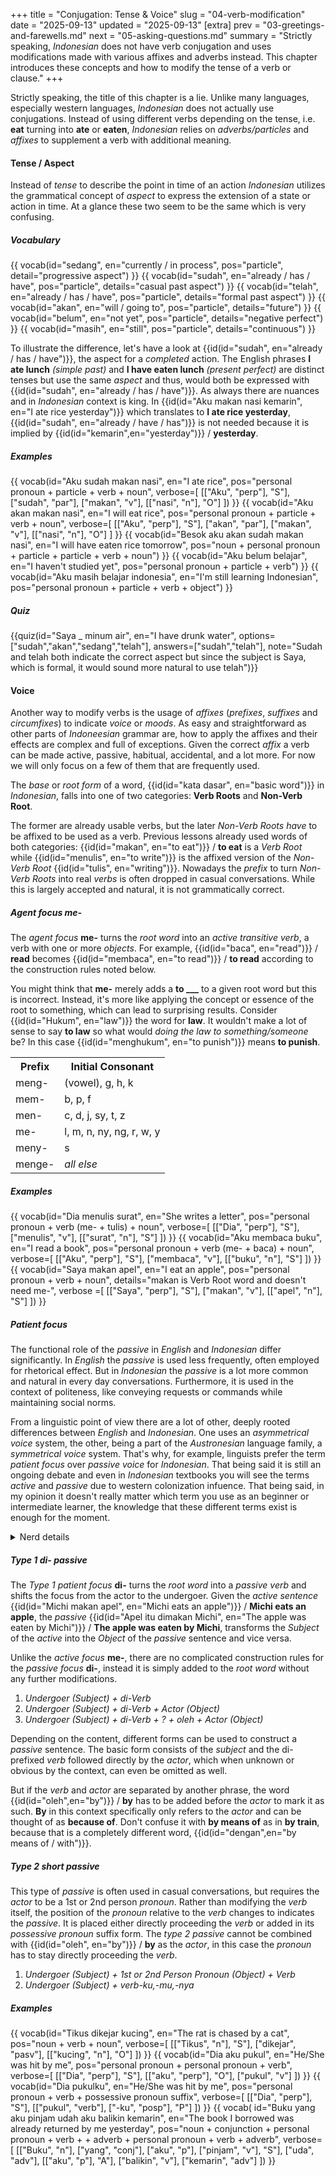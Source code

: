 +++
title = "Conjugation: Tense & Voice"
slug = "04-verb-modification"
date = "2025-09-13"
updated = "2025-09-13"
[extra]
prev = "03-greetings-and-farewells.md"
next = "05-asking-questions.md"
summary = "Strictly speaking, _Indonesian_ does not have verb conjugation and uses modifications made with various affixes and adverbs instead. This chapter introduces these concepts and how to modify the tense of a verb or clause."
+++

Strictly speaking, the title of this chapter is a lie. Unlike many languages, especially western languages, _Indonesian_ does not actually use conjugations. Instead of using different verbs depending on the tense, i.e. **eat** turning into **ate** or **eaten**, _Indonesian_ relies on _adverbs/particles_ and _affixes_ to supplement a verb with additional meaning.

#### Tense / Aspect
Instead of _tense_ to describe the point in time of an action _Indonesian_ utilizes the grammatical concept of _aspect_ to express the extension of a state or action in time. At a glance these two seem to be the same which is very confusing.

##### Vocabulary
<dl class="card grid2">
{{ vocab(id="sedang", en="currently / in process", pos="particle", detail="progressive aspect") }}
{{ vocab(id="sudah", en="already / has / have", pos="particle", details="casual past aspect") }}
{{ vocab(id="telah", en="already / has / have", pos="particle", details="formal past aspect") }}
{{ vocab(id="akan", en="will / going to", pos="particle", details="future") }}
{{ vocab(id="belum", en="not yet", pos="particle", details="negative perfect") }}
{{ vocab(id="masih", en="still", pos="particle", details="continuous") }}
</dl>

To illustrate the difference, let's have a look at {{id(id="sudah", en="already / has / have")}}, the aspect for a _completed_ action. The English phrases **I ate lunch** _(simple past)_ and **I have eaten lunch** _(present perfect)_ are distinct tenses but use the same _aspect_ and thus, would both be expressed with {{id(id="sudah", en="already / has / have")}}. As always there are nuances and in _Indonesian_ context is king. In {{id(id="Aku makan nasi kemarin", en="I ate rice yesterday")}} which translates to **I ate rice yesterday**, {{id(id="sudah", en="already / have / has")}} is not needed because it is implied by {{id(id="kemarin",en="yesterday")}} / **yesterday**.

##### Examples
<dl class="card examples">
{{ vocab(id="Aku sudah makan nasi", en="I ate rice", pos="personal pronoun + particle + verb + noun", verbose=[
  [["Aku", "perp"], "S"], ["sudah", "par"], ["makan", "v"], [["nasi", "n"], "O"]
]) }}
{{ vocab(id="Aku akan makan nasi", en="I will eat rice", pos="personal pronoun + particle + verb + noun", verbose=[
  [["Aku", "perp"], "S"], ["akan", "par"], ["makan", "v"], [["nasi", "n"], "O"]
] }}
{{ vocab(id="Besok aku akan sudah makan nasi", en="I will have eaten rice tomorrow", pos="noun + personal pronoun + particle + particle + verb + noun") }}
{{ vocab(id="Aku belum belajar", en="I haven't studied yet", pos="personal pronoun + particle + verb") }}
{{ vocab(id="Aku masih belajar indonesia", en="I'm still learning Indonesian", pos="personal pronoun + particle + verb + object") }}
</dl>

##### Quiz
{{quiz(id="Saya _ minum air", en="I have drunk water", options=["sudah","akan","sedang","telah"], answers=["sudah","telah"], note="Sudah and telah both indicate the correct aspect but since the subject is Saya, which is formal, it would sound more natural to use telah")}}

#### Voice
Another way to modify verbs is the usage of _affixes_ (_prefixes_, _suffixes_ and _circumfixes_) to indicate _voice_ or _moods_. As easy and straightforward as other parts of _Indoneesian_ grammar are, how to apply the affixes and their effects are complex and full of exceptions. Given the correct _affix_ a verb can be made active, passive, habitual, accidental, and a lot more. For now we will only focus on a few of them that are frequently used.

The _base_ or _root form_ of a word, {{id(id="kata dasar", en="basic word")}} in _Indonesian_, falls into one of two categories: **Verb Roots** and **Non-Verb Root**.

The former are already usable verbs, but the later _Non-Verb Roots_ _have_ to be affixed to be used as a verb. Previous lessons already used words of both categories: {{id(id="makan", en="to eat")}} / **to eat** is a _Verb Root_ while {{id(id="menulis", en="to write")}} is the affixed version of the _Non-Verb Root_ {{id(id="tulis", en="writing")}}. Nowadays the _prefix_ to turn _Non-Verb Roots_ into real _verbs_ is often dropped in casual conversations. While this is largely accepted and natural, it is not grammatically correct.

##### Agent focus me-
The _agent focus_ **me-** turns the _root word_ into an _active transitive verb_, a verb with one or more _objects_. For example, {{id(id="baca", en="read")}} / **read** becomes {{id(id="membaca", en="to read")}} / **to read** according to the construction rules noted below.

You might think that **me-** merely adds a **to ___** to a given root word but this is incorrect. Instead, it's more like applying the concept or essence of the root to something, which can lead to surprising results. Consider {{id(id="Hukum", en="law")}} the word for **law**. It wouldn't make a lot of sense to say **to law** so what would _doing the law to something/someone_ be? In this case {{id(id="menghukum", en="to punish")}} means **to punish**.

<table>
  <tr>
    <th>Prefix</th>
    <th>Initial Consonant</th>
  </tr>
  <tr>
    <td>meng-</td>
    <td>(vowel), g, h, k</td>
  </tr>
  <tr>
    <td>mem-</td>
    <td>b, p, f</td>
  </tr>
  <tr>
    <td>men-</td>
    <td>c, d, j, sy, t, z</td>
  </tr>
  <tr>
    <td>me-</td>
    <td>l, m, n, ny, ng, r, w, y</td>
  </tr>
  <tr>
    <td>meny-</td>
    <td>s</td>
  </tr>
  <tr>
    <td>menge-</td>
    <td><em>all else</em></td>
  </tr>
</table>

##### Examples
<dl class="card examples">
{{ vocab(id="Dia menulis surat", en="She writes a letter", pos="personal pronoun + verb (me- + tulis) + noun", verbose=[
  [["Dia", "perp"], "S"], ["menulis", "v"], [["surat", "n"], "S"]
]) }}
{{ vocab(id="Aku membaca buku", en="I read a book", pos="personal pronoun + verb (me- + baca) + noun", verbose=[
    [["Aku", "perp"], "S"], ["membaca", "v"], [["buku", "n"], "S"]
]) }}
{{ vocab(id="Saya makan apel", en="I eat an apple", pos="personal pronoun + verb + noun", details="makan is Verb Root word and doesn't need me-", verbose =[
    [["Saya", "perp"], "S"], ["makan", "v"], [["apel", "n"], "S"]
]) }}
</dl>

##### Patient focus
The functional role of the _passive_ in _English_ and _Indonesian_ differ significantly. In _English_ the _passive_ is used less frequently, often employed for rhetorical effect. But in _Indonesian_ the _passive_ is a lot more common and natural in every day conversations. Furthermore, it is used in the context of politeness, like conveying requests or commands while maintaining social norms.

From a linguistic point of view there are a lot of other, deeply rooted differences between _English_ and _Indonesian_. One uses an _asymmetrical voice_ system, the other, being a part of the _Austronesian_ language family, a _symmetrical voice_ system. That's why, for example, linguists prefer the term _patient focus_ over _passive voice_ for _Indonesian_. That being said it is still an ongoing debate and even in _Indonesian_ textbooks you will see the terms _active_ and _passive_ due to western colonization infuence. That being said, in my opinion it doesn't really matter which term you use as an beginner or intermediate learner, the knowledge that these different terms exist is enough for the moment.

<details>
  <summary>Nerd details</summary>

  In _English_ the _active_ is the default and the _passive_ is _derived_ from it. Grammatically the _English active_ has a higher status and is used way more frequently; their usage is _asymmetrical_. When constructing the _passive_ in _English_ the _patient_ or _undergoer_ gets _promoted_ to the _subject_ and the _actor_ gets _demoted_ to an _optional prepositional_. In stark contrast, the _Indonesian passive_ isn't just a derived form, but a mutual to the _active_. It's construction doesn't _promote_ or _demote_, the _patient_ and _actor_ are both equal in status; they are in _symmetrical_ relationship.

</details>

##### Type 1 di- passive
The _Type 1 patient focus_ **di-** turns the _root word_ into a _passive verb_ and shifts the focus from the actor to the undergoer. Given the _active sentence_ {{id(id="Michi makan apel", en="Michi eats an apple")}} / **Michi eats an apple**, the _passive_ {{id(id="Apel itu dimakan Michi", en="The apple was eaten by Michi")}} / **The apple was eaten by Michi**, transforms the _Subject_ of the _active_ into the _Object_ of the _passive_ sentence and vice versa.

Unlike the _active focus_ **me-**, there are no complicated construction rules for the _passive focus_ **di-**, instead it is simply added to the _root word_ without any further modifications.

1. _Undergoer (Subject) + di-Verb_
2. _Undergoer (Subject) + di-Verb + Actor (Object)_
3. _Undergoer (Subject) + di-Verb + ? + oleh + Actor (Object)_

Depending on the content, different forms can be used to construct a _passive_ sentence. The basic form consists of the _subject_ and the di- prefixed _verb_ followed directly by the _actor_, which when unknown or obvious by the context, can even be omitted as well.

But if the _verb_ and _actor_ are separated by another phrase, the word {{id(id="oleh",en="by")}} / **by** has to be added before the _actor_ to mark it as such. **By** in this context specifically only refers to the _actor_ and can be thought of as **because of**. Don't confuse it with **by means of** as in **by train**, because that is a completely different word, {{id(id="dengan",en="by means of / with")}}.

##### Type 2 short passive
This type of _passive_ is often used in casual conversations, but requires the _actor_ to be a 1st or 2nd person _pronoun_. Rather than modifying the _verb_ itself, the position of the _pronoun_ relative to the _verb_ changes to indicates the _passive_. It is placed either directly proceeding the _verb_ or added in its _possessive pronoun_ suffix form. The _type 2 passive_ cannot be combined with {{id(id="oleh", en="by")}} / **by** as the _actor_, in this case the _pronoun_ has to stay directly proceeding the _verb_.

1. _Undergoer (Subject) + 1st or 2nd Person Pronoun (Object) + Verb_
1. _Undergoer (Subject) + verb-ku,-mu,-nya_

##### Examples
<dl class="card examples">
{{ vocab(id="Tikus dikejar kucing", en="The rat is chased by a cat", pos="noun + verb + noun", verbose=[
  [["Tikus", "n"], "S"], ["dikejar", "pasv"], [["kucing", "n"], "O"]
]) }}
{{ vocab(id="Dia aku pukul", en="He/She was hit by me", pos="personal pronoun + personal pronoun + verb", verbose=[
  [["Dia", "perp"], "S"], [["aku", "perp"], "O"], ["pukul", "v"]
]) }}
{{ vocab(id="Dia pukulku", en="He/She was hit by me", pos="personal pronoun + verb + possessive pronoun suffix", verbose=[
  [["Dia", "perp"], "S"], [["pukul", "verb"], ["-ku", "posp"], "P"]
]) }}
{{ vocab(
  id="Buku yang aku pinjam udah aku balikin kemarin",
  en="The book I borrowed was already returned by me yesterday",
  pos="noun + conjunction + personal pronoun + verb + + adverb + personal pronoun + verb + adverb",
  verbose=[
    [["Buku", "n"], ["yang", "conj"], ["aku", "p"], ["pinjam", "v"], "S"],
    ["uda", "adv"],
    [["aku", "p"], "A"],
    ["balikin", "v"],
    ["kemarin", "adv"]
  ])
}}
</dl>
